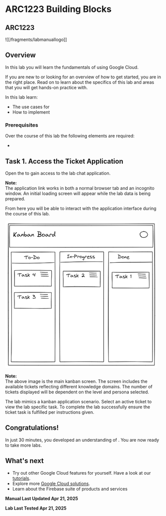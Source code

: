 # ARC1223 Building Blocks




## ARC1223






![[/fragments/labmanuallogo]]




## Overview




In this lab you will learn the fundamentals of <ql-variable key="project_0.startup_script.lab_topic" placeHolder="topic"></ql-variable> using Google Cloud.

If you are new to <ql-variable key="project_0.startup_script.lab_topic" placeHolder="topic"></ql-variable> or looking for an overview of how to get started, you are in the right place. Read on to learn about the specifics of this lab and areas that you will get hands-on practice with.

In this lab learn:

* The use cases for <ql-variable key="project_0.startup_script.lab_topic" placeHolder="topic"></ql-variable>
* How to implement <ql-variable key="project_0.startup_script.lab_topic" placeHolder="topic"></ql-variable>


### Prerequisites

Over the course of this lab the following elements are required:

* <ql-variable key="project_0.startup_script.lab_topic" placeHolder="topic"></ql-variable>



## Task 1. Access the Ticket Application




Open the <ql-variable key="project_0.startup_script.service_url" placeHolder="service url"></ql-variable> to gain access to the lab chat application. 

<ql-infobox>

<strong>Note:</strong></br>The application link works in both a normal browser tab and an incognito window. An initial loading screen will appear while the lab data is being prepared.
</ql-infobox>

From here you will be able to interact with the application interface during the course of this lab.

<img src="img/e377a3f308ba3968.png" alt="Kanban Board"  width="490.00" />


<ql-infobox>

<strong>Note:</strong></br>The above image is the main kanban screen. The screen includes the available tickets reflecting different knowledge domains. The number of tickets displayed will be dependent on the level and persona selected.
</ql-infobox>

The lab mimics a kanban application scenario. Select an active ticket to view the lab specific task. To complete the lab successfully ensure the ticket task is fulfilled per instructions given.


## Congratulations!




In just 30 minutes, you developed an understanding of <ql-variable key="project_0.startup_script.lab_topic" placeHolder="topic"></ql-variable>. You are now ready to take more labs.


## What's next




* Try out other Google Cloud features for yourself. Have a look at our [tutorials](https://cloud.google.com/docs/tutorials).
* Explore more [Google Cloud solutions](https://cloud.google.com/solutions).
* Learn about the Firebase suite of products and services




__Manual Last Updated Apr 21, 2025__





__Lab Last Tested Apr 21, 2025__




